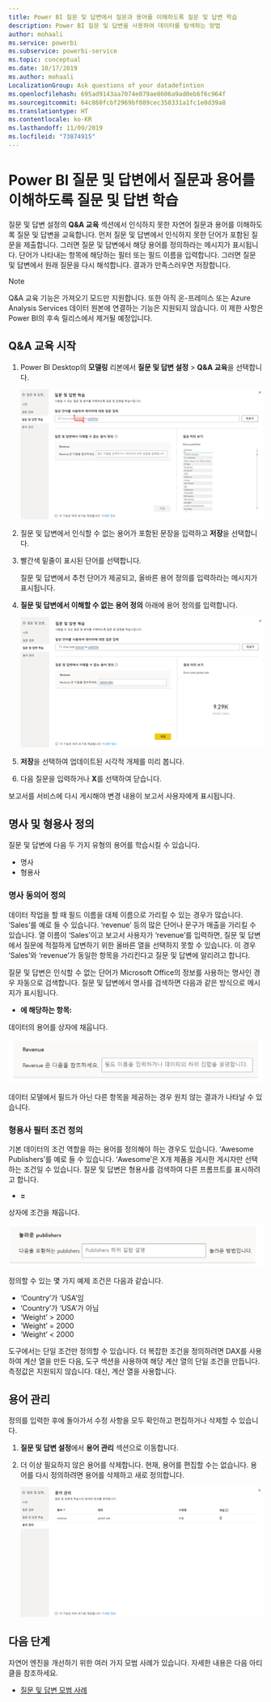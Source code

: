 ```yaml
---
title: Power BI 질문 및 답변에서 질문과 용어를 이해하도록 질문 및 답변 학습
description: Power BI 질문 및 답변을 사용하여 데이터를 탐색하는 방법
author: mohaali
ms.service: powerbi
ms.subservice: powerbi-service
ms.topic: conceptual
ms.date: 10/17/2019
ms.author: mohaali
LocalizationGroup: Ask questions of your datadefintion
ms.openlocfilehash: 695ad9143aa7074e079ae8606a9ad0eb6f6c964f
ms.sourcegitcommit: 64c860fcbf2969bf089cec358331a1fc1e0d39a8
ms.translationtype: HT
ms.contentlocale: ko-KR
ms.lasthandoff: 11/09/2019
ms.locfileid: "73874915"
---
```

# <a name="teach-qa-to-understand-questions-and-terms-in-power-bi-qa"></a>Power BI 질문 및 답변에서 질문과 용어를 이해하도록 질문 및 답변 학습

질문 및 답변 설정의 **Q&A 교육** 섹션에서 인식하지 못한 자연어 질문과 용어를 이해하도록 질문 및 답변을 교육합니다. 먼저 질문 및 답변에서 인식하지 못한 단어가 포함된 질문을 제출합니다. 그러면 질문 및 답변에서 해당 용어를 정의하라는 메시지가 표시됩니다. 단어가 나타내는 항목에 해당하는 필터 또는 필드 이름을 입력합니다. 그러면 질문 및 답변에서 원래 질문을 다시 해석합니다. 결과가 만족스러우면 저장합니다.

> [!NOTE]
> Q&A 교육 기능은 가져오기 모드만 지원합니다. 또한 아직 온-프레미스 또는 Azure Analysis Services 데이터 원본에 연결하는 기능은 지원되지 않습니다. 이 제한 사항은 Power BI의 후속 릴리스에서 제거될 예정입니다.

## <a name="start-to-teach-qa"></a>Q&A 교육 시작

1. Power BI Desktop의 **모델링** 리본에서 **질문 및 답변 설정** > **Q&A 교육**을 선택합니다.

    ![Q&A 교육 동의어 빨강](media/qna-tooling-teach-synonym-red.png)

2. 질문 및 답변에서 인식할 수 없는 용어가 포함된 문장을 입력하고 **저장**을 선택합니다.

3. 빨간색 밑줄이 표시된 단어를 선택합니다. 

    질문 및 답변에서 추천 단어가 제공되고, 올바른 용어 정의를 입력하라는 메시지가 표시됩니다. 
    
3. **질문 및 답변에서 이해할 수 없는 용어 정의** 아래에 용어 정의를 입력합니다.

    ![Q&A 교육 동의어 미리 보기](media/qna-tooling-teach-fixpreview.png)

4. **저장**을 선택하여 업데이트된 시각적 개체를 미리 봅니다.

5. 다음 질문을 입력하거나 **X**를 선택하여 닫습니다.

보고서를 서비스에 다시 게시해야 변경 내용이 보고서 사용자에게 표시됩니다.

## <a name="define-nouns-and-adjectives"></a>명사 및 형용사 정의

질문 및 답변에 다음 두 가지 유형의 용어를 학습시킬 수 있습니다.

- 명사
- 형용사

### <a name="define-a-noun-synonym"></a>명사 동의어 정의

데이터 작업을 할 때 필드 이름을 대체 이름으로 가리킬 수 있는 경우가 많습니다. ‘Sales’를 예로 들 수 있습니다. ‘revenue’ 등의 많은 단어나 문구가 매출을 가리킬 수 있습니다. 열 이름이 ‘Sales’이고 보고서 사용자가 ‘revenue’를 입력하면, 질문 및 답변에서 질문에 적절하게 답변하기 위한 올바른 열을 선택하지 못할 수 있습니다. 이 경우 ‘Sales’와 ‘revenue’가 동일한 항목을 가리킨다고 질문 및 답변에 알리려고 합니다.

질문 및 답변은 인식할 수 없는 단어가 Microsoft Office의 정보를 사용하는 명사인 경우 자동으로 검색합니다. 질문 및 답변에서 명사를 검색하면 다음과 같은 방식으로 메시지가 표시됩니다.

- <your term>**에 해당하는 항목:** 

데이터의 용어를 상자에 채웁니다.

![Q&A 교육 동의어 프롬프트](media/qna-tooling-synonym-prompt.png)

데이터 모델에서 필드가 아닌 다른 항목을 제공하는 경우 원치 않는 결과가 나타날 수 있습니다.

### <a name="define-an-adjective-filter-condition"></a>형용사 필터 조건 정의

기본 데이터의 조건 역할을 하는 용어를 정의해야 하는 경우도 있습니다. ‘Awesome Publishers’를 예로 들 수 있습니다. ‘Awesome’은 X개 제품을 게시한 게시자만 선택하는 조건일 수 있습니다. 질문 및 답변은 형용사를 검색하여 다른 프롬프트를 표시하려고 합니다.

- <field name> **=**  

상자에 조건을 채웁니다.

![Q&A 교육 동의어 프롬프트](media/qna-tooling-adjectives.png)

정의할 수 있는 몇 가지 예제 조건은 다음과 같습니다.

- ‘Country’가 ‘USA’임
- ‘Country’가 ‘USA’가 아님
- ‘Weight’ > 2000
- ‘Weight’ = 2000
- ‘Weight’ < 2000

도구에서는 단일 조건만 정의할 수 있습니다. 더 복잡한 조건을 정의하려면 DAX를 사용하여 계산 열을 만든 다음, 도구 섹션을 사용하여 해당 계산 열의 단일 조건을 만듭니다. 측정값은 지원되지 않습니다. 대신, 계산 열을 사용합니다.

## <a name="manage-terms"></a>용어 관리

정의를 입력한 후에 돌아가서 수정 사항을 모두 확인하고 편집하거나 삭제할 수 있습니다. 

1. **질문 및 답변 설정**에서 **용어 관리** 섹션으로 이동합니다.

2. 더 이상 필요하지 않은 용어를 삭제합니다. 현재, 용어를 편집할 수는 없습니다. 용어를 다시 정의하려면 용어를 삭제하고 새로 정의합니다.

    ![질문 및 답변 용어 관리](media/qna-manage-terms.png)

## <a name="next-steps"></a>다음 단계

자연어 엔진을 개선하기 위한 여러 가지 모범 사례가 있습니다. 자세한 내용은 다음 아티클을 참조하세요.

* [질문 및 답변 모범 사례](q-and-a-best-practices.md)
